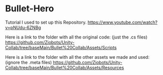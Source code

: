 # Bullet-Hero

Tutorial I used to set up this Repository.
https://www.youtube.com/watch?v=pNUdu-6ZNBg

Here is a link to the folder with all the original code: (just the .cs files)
https://github.com/Ziobots/Unity-Collab/tree/baseMain/Bullet%20Collab/Assets/Scripts

Here is a link to the folder with all the other assets we made and used: (ignore the .meta files)
https://github.com/Ziobots/Unity-Collab/tree/baseMain/Bullet%20Collab/Assets/Resources
